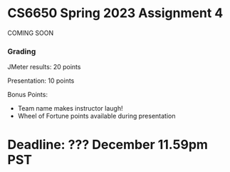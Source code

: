 # CS6650 Spring 2023  Assignment 4

COMING SOON

### Grading

JMeter results: 20 points

Presentation: 10 points

Bonus Points: 
* Team name makes instructor laugh!
* Wheel of Fortune points available during presentation

# Deadline: ??? December 11.59pm PST
